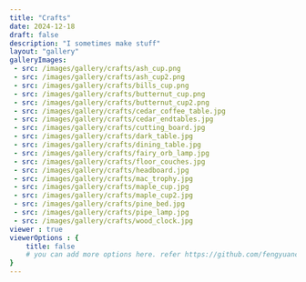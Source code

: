 ```yaml
---
title: "Crafts"
date: 2024-12-18
draft: false
description: "I sometimes make stuff"
layout: "gallery"
galleryImages:
 - src: /images/gallery/crafts/ash_cup.png
 - src: /images/gallery/crafts/ash_cup2.png
 - src: /images/gallery/crafts/bills_cup.png
 - src: /images/gallery/crafts/butternut_cup.png
 - src: /images/gallery/crafts/butternut_cup2.png
 - src: /images/gallery/crafts/cedar_coffee_table.jpg
 - src: /images/gallery/crafts/cedar_endtables.jpg
 - src: /images/gallery/crafts/cutting_board.jpg
 - src: /images/gallery/crafts/dark_table.jpg
 - src: /images/gallery/crafts/dining_table.jpg
 - src: /images/gallery/crafts/fairy_orb_lamp.jpg
 - src: /images/gallery/crafts/floor_couches.jpg
 - src: /images/gallery/crafts/headboard.jpg
 - src: /images/gallery/crafts/mac_trophy.jpg
 - src: /images/gallery/crafts/maple_cup.jpg
 - src: /images/gallery/crafts/maple_cup2.jpg
 - src: /images/gallery/crafts/pine_bed.jpg
 - src: /images/gallery/crafts/pipe_lamp.jpg
 - src: /images/gallery/crafts/wood_clock.jpg
viewer : true
viewerOptions : {
    title: false
    # you can add more options here. refer https://github.com/fengyuanchen/viewerjs?tab=readme-ov-file#options
}
---
```

